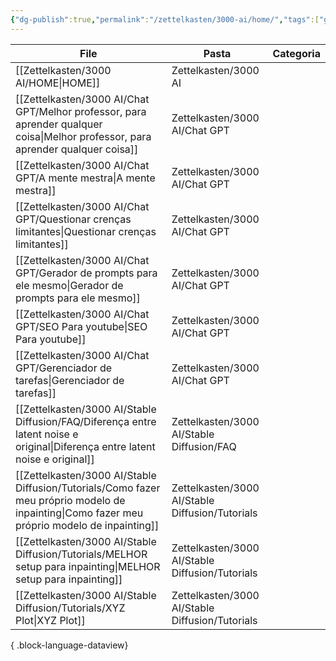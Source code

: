 ```yaml
---
{"dg-publish":true,"permalink":"/zettelkasten/3000-ai/home/","tags":["gardenEntry"],"created":"","updated":""}
---
```


| File                                                                                                                                            | Pasta                                           | Categoria |
| ----------------------------------------------------------------------------------------------------------------------------------------------- | ----------------------------------------------- | --------- |
| [[Zettelkasten/3000 AI/HOME\|HOME]]                                                                                                          | Zettelkasten/3000 AI                            | <ul></ul> |
| [[Zettelkasten/3000 AI/Chat GPT/Melhor professor, para aprender qualquer coisa\|Melhor professor, para aprender qualquer coisa]]             | Zettelkasten/3000 AI/Chat GPT                   | <ul></ul> |
| [[Zettelkasten/3000 AI/Chat GPT/A mente mestra\|A mente mestra]]                                                                             | Zettelkasten/3000 AI/Chat GPT                   | <ul></ul> |
| [[Zettelkasten/3000 AI/Chat GPT/Questionar crenças limitantes\|Questionar crenças limitantes]]                                               | Zettelkasten/3000 AI/Chat GPT                   | <ul></ul> |
| [[Zettelkasten/3000 AI/Chat GPT/Gerador de prompts para ele mesmo\|Gerador de prompts para ele mesmo]]                                       | Zettelkasten/3000 AI/Chat GPT                   | <ul></ul> |
| [[Zettelkasten/3000 AI/Chat GPT/SEO Para youtube\|SEO Para youtube]]                                                                         | Zettelkasten/3000 AI/Chat GPT                   | <ul></ul> |
| [[Zettelkasten/3000 AI/Chat GPT/Gerenciador de tarefas\|Gerenciador de tarefas]]                                                             | Zettelkasten/3000 AI/Chat GPT                   | <ul></ul> |
| [[Zettelkasten/3000 AI/Stable Diffusion/FAQ/Diferença entre latent noise e original\|Diferença entre latent noise e original]]               | Zettelkasten/3000 AI/Stable Diffusion/FAQ       | <ul></ul> |
| [[Zettelkasten/3000 AI/Stable Diffusion/Tutorials/Como fazer meu próprio modelo de inpainting\|Como fazer meu próprio modelo de inpainting]] | Zettelkasten/3000 AI/Stable Diffusion/Tutorials | <ul></ul> |
| [[Zettelkasten/3000 AI/Stable Diffusion/Tutorials/MELHOR setup para inpainting\|MELHOR setup para inpainting]]                               | Zettelkasten/3000 AI/Stable Diffusion/Tutorials | <ul></ul> |
| [[Zettelkasten/3000 AI/Stable Diffusion/Tutorials/XYZ Plot\|XYZ Plot]]                                                                       | Zettelkasten/3000 AI/Stable Diffusion/Tutorials | <ul></ul> |

{ .block-language-dataview}

